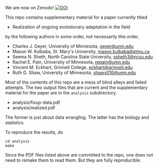 We are now on Zenodo!
[![DOI](https://zenodo.org/badge/DOI/10.5281/zenodo.17093288.svg)](https://doi.org/10.5281/zenodo.17093288)

This repo contains supplementary material for a paper currently titled

 * Realization of ongoing evolutionary adaptation in the field

by the following authors in some order, not necessarily this order,

 * Charles J. Geyer, University of Minnesota, geyer@umn.edu
 * Mason W. Kulbaba, St. Mary's University, mason.kulbaba@stmu.ca
 * Seema N. Sheth, North Carolina State University, ssheth3@ncsu.edu
 * Rachel E. Pain, University of Minnesota, repain@umn.edu
 * Vincent M. Eckhart, Grinnell College, eckhart@grinnell.edu
 * Ruth G. Shaw, University of Minnesota, shawx016@umn.edu

Most of the contents of this repo are a mess of blind alleys and failed
attempts.  The two output files that are current and the supplementary
material for the paper are in the `analysis` subdirectory.

 * analysis/fixup-data.pdf
 * analysis/realized.pdf

The former is just about data wrangling.  The latter has the biology and
statistics.

To reproduce the results, do
```
cd analysis
make
```

Since the PDF files listed above are committed to the repo, one does not
need to remake them to read them.  But they are fully reproducible.
